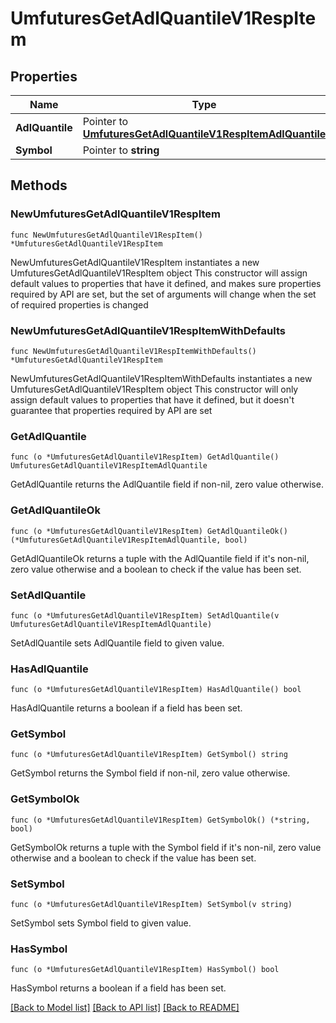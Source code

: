 # UmfuturesGetAdlQuantileV1RespItem

## Properties

Name | Type | Description | Notes
------------ | ------------- | ------------- | -------------
**AdlQuantile** | Pointer to [**UmfuturesGetAdlQuantileV1RespItemAdlQuantile**](UmfuturesGetAdlQuantileV1RespItemAdlQuantile.md) |  | [optional] 
**Symbol** | Pointer to **string** |  | [optional] 

## Methods

### NewUmfuturesGetAdlQuantileV1RespItem

`func NewUmfuturesGetAdlQuantileV1RespItem() *UmfuturesGetAdlQuantileV1RespItem`

NewUmfuturesGetAdlQuantileV1RespItem instantiates a new UmfuturesGetAdlQuantileV1RespItem object
This constructor will assign default values to properties that have it defined,
and makes sure properties required by API are set, but the set of arguments
will change when the set of required properties is changed

### NewUmfuturesGetAdlQuantileV1RespItemWithDefaults

`func NewUmfuturesGetAdlQuantileV1RespItemWithDefaults() *UmfuturesGetAdlQuantileV1RespItem`

NewUmfuturesGetAdlQuantileV1RespItemWithDefaults instantiates a new UmfuturesGetAdlQuantileV1RespItem object
This constructor will only assign default values to properties that have it defined,
but it doesn't guarantee that properties required by API are set

### GetAdlQuantile

`func (o *UmfuturesGetAdlQuantileV1RespItem) GetAdlQuantile() UmfuturesGetAdlQuantileV1RespItemAdlQuantile`

GetAdlQuantile returns the AdlQuantile field if non-nil, zero value otherwise.

### GetAdlQuantileOk

`func (o *UmfuturesGetAdlQuantileV1RespItem) GetAdlQuantileOk() (*UmfuturesGetAdlQuantileV1RespItemAdlQuantile, bool)`

GetAdlQuantileOk returns a tuple with the AdlQuantile field if it's non-nil, zero value otherwise
and a boolean to check if the value has been set.

### SetAdlQuantile

`func (o *UmfuturesGetAdlQuantileV1RespItem) SetAdlQuantile(v UmfuturesGetAdlQuantileV1RespItemAdlQuantile)`

SetAdlQuantile sets AdlQuantile field to given value.

### HasAdlQuantile

`func (o *UmfuturesGetAdlQuantileV1RespItem) HasAdlQuantile() bool`

HasAdlQuantile returns a boolean if a field has been set.

### GetSymbol

`func (o *UmfuturesGetAdlQuantileV1RespItem) GetSymbol() string`

GetSymbol returns the Symbol field if non-nil, zero value otherwise.

### GetSymbolOk

`func (o *UmfuturesGetAdlQuantileV1RespItem) GetSymbolOk() (*string, bool)`

GetSymbolOk returns a tuple with the Symbol field if it's non-nil, zero value otherwise
and a boolean to check if the value has been set.

### SetSymbol

`func (o *UmfuturesGetAdlQuantileV1RespItem) SetSymbol(v string)`

SetSymbol sets Symbol field to given value.

### HasSymbol

`func (o *UmfuturesGetAdlQuantileV1RespItem) HasSymbol() bool`

HasSymbol returns a boolean if a field has been set.


[[Back to Model list]](../README.md#documentation-for-models) [[Back to API list]](../README.md#documentation-for-api-endpoints) [[Back to README]](../README.md)


